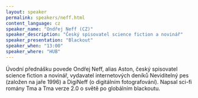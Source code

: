 ```yaml
---
layout: speaker
permalink: speakers/neff.html
content_language: cz
speaker_name: "Ondřej Neff (CZ)"
speaker_description: "Český spisovatel science fiction a novinář"
speaker_presentation: "Blackout"
speaker_when: "13:00"
speaker_where: "HUB"
---
```


Úvodní přednášku povede Ondřej Neff, alias Aston, český spisovatel science fiction a novinář, vydavatel internetových deníků Neviditelný pes (založen na jaře 1996) a DigiNeff (o digitálním fotografování). Napsal sci-fi romány Tma a Tma verze 2.0 o světě po globálním blackoutu.
